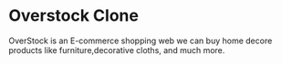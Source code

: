 # Overstock Clone
OverStock is an E-commerce shopping web we can buy home decore products like furniture,decorative cloths, and much more.

